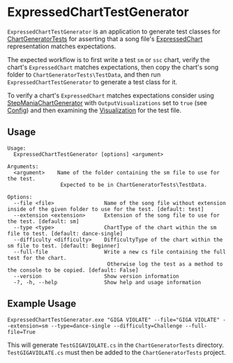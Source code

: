 # ExpressedChartTestGenerator

`ExpressedChartTestGenerator` is an application to generate test classes for [ChartGeneratorTests](../../ChartGeneratorTests/docs/Readme.md) for asserting that a song file's [ExpressedChart](../../StepManiaLibrary/docs/ExpressedChart.md) representation matches expectations.

The expected workflow is to first write a test `sm` or `ssc` chart, verify the chart's `ExpressedChart` matches expectations, then copy the chart's song folder to `ChartGeneratorTests\TestData`, and then run `ExpressedChartTestGenerator` to generate a test class for it.

To verify a chart's `ExpressedChart` matches expectations consider using [StepManiaChartGenerator](https://github.com/PerryAsleep/StepManiaChartGenerator/Readme.md) with `OutputVisualizations` set to `true` (see [Config](https://github.com/PerryAsleep/StepManiaChartGenerator/docs/Config.md)) and then examining the [Visualization](https://github.com/PerryAsleep/StepManiaChartGenerator/docs/Visualizations.md) for the test file.

## Usage
```
Usage:
  ExpressedChartTestGenerator [options] <argument>

Arguments:
  <argument>    Name of the folder containing the sm file to use for the test.
                 Expected to be in ChartGeneratorTests\TestData.

Options:
  --file <file>                Name of the song file without extension inside of the given folder to use for the test. [default: test]
  --extension <extension>      Extension of the song file to use for the test. [default: sm]
  --type <type>                ChartType of the chart within the sm file to test. [default: dance-single]
  --difficulty <difficulty>    DifficultyType of the chart within the sm file to test. [default: Beginner]
  --full-file                  Write a new cs file containing the full test for the chart.
                                Otherwise log the test as a method to the console to be copied. [default: False]
  --version                    Show version information
  -?, -h, --help               Show help and usage information
```
## Example Usage
```
ExpressedChartTestGenerator.exe "GIGA VIOLATE" --file="GIGA VIOLATE" --extension=sm --type=dance-single --difficulty=Challenge --full-file=True
```
This will generate `TestGIGAVIOLATE.cs` in the `ChartGeneratorTests` directory. `TestGIGAVIOLATE.cs` must then be added to the `ChartGeneratorTests` project.